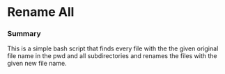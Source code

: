 # Rename All

### Summary
This is a simple bash script that finds every file with the the given original file name in
the pwd and all subdirectories and renames the files with the given new file name.